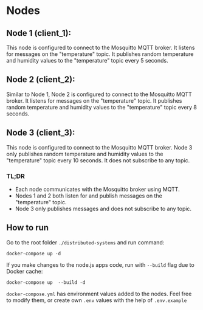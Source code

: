 # Nodes

## Node 1 (client_1):

This node is configured to connect to the Mosquitto MQTT broker.
It listens for messages on the "temperature" topic.
It publishes random temperature and humidity values to the "temperature" topic every 5 seconds.


## Node 2 (client_2):

Similar to Node 1, Node 2 is configured to connect to the Mosquitto MQTT broker.
It listens for messages on the "temperature" topic.
It publishes random temperature and humidity values to the "temperature" topic every 8 seconds.

## Node 3 (client_3):

This node is configured to connect to the Mosquitto MQTT broker.
Node 3 only publishes random temperature and humidity values to the "temperature" topic every 10 seconds.
It does not subscribe to any topic.


### TL;DR
- Each node communicates with the Mosquitto broker using MQTT.
- Nodes 1 and 2 both listen for and publish messages on the "temperature" topic.
- Node 3 only publishes messages and does not subscribe to any topic.


## How to run

Go to the root folder <code>./distributed-systems</code> and run command:

````
docker-compose up -d
````


If you make changes to the node.js apps code, run with <code>--build</code> flag due to Docker cache:

````
docker-compose up  --build -d
````

<code>docker-compose.yml</code> has environment values added to the nodes. Feel free to modify them, or create own <code>.env</code> values with the help of <code>.env.example</code>